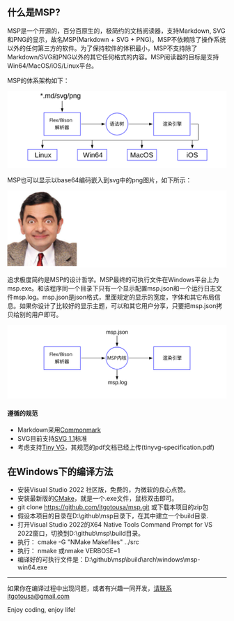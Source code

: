 
## 什么是MSP?

MSP是一个开源的，百分百原生的，极简约的文档阅读器，支持Markdown, SVG和PNG的显示，故名MSP(Markdown + SVG + PNG)。MSP不依赖除了操作系统以外的任何第三方的软件。为了保持软件的体积最小，MSP不支持除了Markdown/SVG和PNG以外的其它任何格式的内容。MSP阅读器的目标是支持Win64/MacOS/iOS/Linux平台。

MSP的体系架构如下：

![](svg/x0001.svg)

MSP也可以显示以base64编码嵌入到svg中的png图片，如下所示：

![](svg/x0002.svg)

追求极度简约是MSP的设计哲学。MSP最终的可执行文件在Windows平台上为msp.exe。和该程序同一个目录下只有一个显示配置msp.json和一个运行日志文件msp.log。msp.json是json格式，里面规定的显示的宽度，字体和其它布局信息。如果你设计了比较好的显示主题，可以和其它用户分享，只要把msp.json拷贝给别的用户即可。

![](svg/x0003.svg)


#### 遵循的规范
- Markdown采用[Commonmark](https://spec.commonmark.org)
- SVG目前支持[SVG 1.1](https://www.w3.org/TR/2011/REC-SVG11-20110816/)标准
- 考虑支持[Tiny VG](https://tinyvg.tech/)，其规范的pdf文档已经上传(tinyvg-specification.pdf)


## 在Windows下的编译方法
- 安装Visual Studio 2022 社区版，免费的，为微软的良心点赞。
- 安装最新版的[CMake](https://cmake.org)，就是一个.exe文件，鼠标双击即可。
- git clone https://github.com/itgotousa/msp.git 或下载本项目的zip包
- 假设本项目的目录在D:\github\msp目录下，在其中建立一个build目录.
- 打开Visual Studio 2022的X64 Native Tools Command Prompt for VS 2022窗口，切换到D:\github\msp\build目录。
- 执行： cmake -G "NMake Makefiles" ../src
- 执行： nmake 或nmake VERBOSE=1
- 编译好的可执行文件是：D:\github\msp\build\arch\windows\msp-win64.exe



***

如果你在编译过程中出现问题，或者有兴趣一同开发，请联系itgotousa@gmail.com

Enjoy coding, enjoy life!




